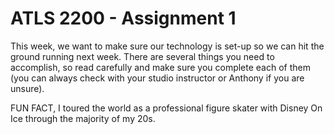 # ATLS 2200 - Assignment 1
This week, we want to make sure our technology is set-up so we can hit the ground running next week. There are several things you need to accomplish, so read carefully and make sure you complete each of them (you can always check with your studio instructor or Anthony if you are unsure).


FUN FACT, I toured the world as a professional figure skater with Disney On Ice through the majority of my 20s. 